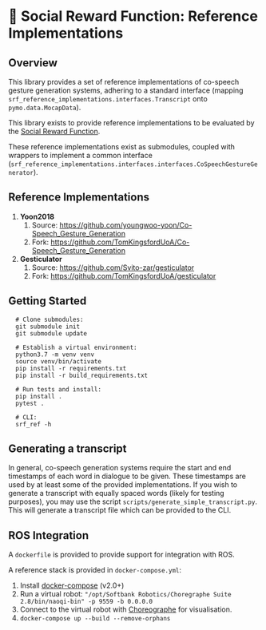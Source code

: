 # :closed_book: Social Reward Function: Reference Implementations

## Overview

This library provides a set of reference implementations of co-speech gesture generation systems, adhering to a standard
interface (mapping `srf_reference_implementations.interfaces.Transcript` onto `pymo.data.MocapData`).

This library exists to provide reference implementations to be evaluated by the [Social Reward Function](https://github.com/TomKingsfordUoA/social-reward-function).

These reference implementations exist as submodules, coupled with wrappers to implement a common interface 
(`srf_reference_implementations.interfaces.interfaces.CoSpeechGestureGenerator`).

## Reference Implementations

1. __Yoon2018__ 
   1. Source: https://github.com/youngwoo-yoon/Co-Speech_Gesture_Generation
   2. Fork: https://github.com/TomKingsfordUoA/Co-Speech_Gesture_Generation
2. __Gesticulator__
   1. Source: https://github.com/Svito-zar/gesticulator
   2. Fork: https://github.com/TomKingsfordUoA/gesticulator

## Getting Started

      # Clone submodules:
      git submodule init
      git submodule update
   
      # Establish a virtual environment:
      python3.7 -m venv venv
      source venv/bin/activate
      pip install -r requirements.txt
      pip install -r build_requirements.txt
   
      # Run tests and install:
      pip install . 
      pytest .
   
      # CLI:
      srf_ref -h

## Generating a transcript

In general, co-speech generation systems require the start and end timestamps of each word in dialogue to be given. 
These timestamps are used by at least some of the provided implementations. If you wish to generate a transcript with
equally spaced words (likely for testing purposes), you may use the script `scripts/generate_simple_transcript.py`. This
will generate a transcript file which can be provided to the CLI.

## ROS Integration

A `dockerfile` is provided to provide support for integration with ROS.

A reference stack is provided in `docker-compose.yml`:
1. Install [docker-compose](https://docs.docker.com/compose/install/) (v2.0+)
2. Run a virtual robot: `"/opt/Softbank Robotics/Choregraphe Suite 2.8/bin/naoqi-bin" -p 9559 -b 0.0.0.0`
3. Connect to the virtual robot with [Choreographe](https://developer.softbankrobotics.com/nao6/naoqi-developer-guide/choregraphe-suite/choregraphe-suite-installation-guide)
for visualisation.
4. `docker-compose up --build --remove-orphans`
